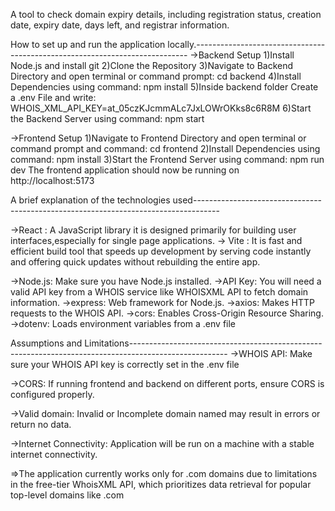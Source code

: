 A tool to check domain expiry details, including registration status, creation date, expiry date, days left, and registrar information.


How to set up and run the application locally.----------------------------------------------------------------------------
->Backend Setup
1)Install Node.js and install git
2)Clone the Repository
3)Navigate to Backend Directory and open terminal or command prompt:
cd backend
4)Install Dependencies using command: 
npm install
5)Inside backend folder Create a .env File and write:
WHOIS_XML_API_KEY=at_05czKJcmmALc7JxLOWrOKks8c6R8M
6)Start the Backend Server using command:
npm start

->Frontend Setup
1)Navigate to Frontend Directory and open terminal or command prompt and command:
cd frontend
2)Install Dependencies using command: 
npm install
3)Start the Frontend Server using command:
npm run dev
The frontend application should now be running on http://localhost:5173






A brief explanation of the technologies used------------------------------------------------------------------------------------

->React : A JavaScript library it is designed primarily for building user interfaces,especially for single page applications.
-> Vite : It is fast and efficient build tool that speeds up development by serving code instantly and offering quick updates without rebuilding the entire app.

->Node.js: Make sure you have Node.js installed.
->API Key: You will need a valid API key from a WHOIS service like WHOISXML API to fetch domain information.
->express: Web framework for Node.js.
->axios: Makes HTTP requests to the WHOIS API.
->cors: Enables Cross-Origin Resource Sharing.
->dotenv: Loads environment variables from a .env file


Assumptions and Limitations------------------------------------------------------------------------------------------------------
->WHOIS API: Make sure your WHOIS API key is correctly set in the .env file

->CORS: If running frontend and backend on different ports, ensure CORS is configured properly.

->Valid domain: Invalid or Incomplete domain named may result in errors or return no data.

->Internet Connectivity: Application will be run on a machine with a stable internet connectivity.

=>The application currently works only for .com domains due to limitations in the free-tier WhoisXML API, which prioritizes data retrieval for popular top-level domains like .com



